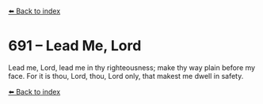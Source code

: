 [⬅️ Back to index](../README.md)

# 691 – Lead Me, Lord

Lead me, Lord, lead me in thy righteousness;
make thy way plain before my face.
For it is thou, Lord, thou, Lord only,
that makest me dwell in safety.

[⬅️ Back to index](../README.md)

